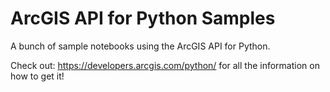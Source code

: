 # ArcGIS API for Python Samples

A bunch of sample notebooks using the ArcGIS API for Python.

Check out: https://developers.arcgis.com/python/ for all the information on how to get it!
